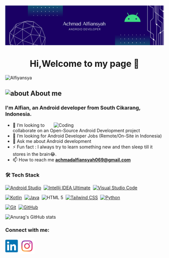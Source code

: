 ![MasterHead](https://github.com/Alfiyansya/Alfiyansya/blob/main/soc/banner.png)
<h1 align="center">Hi,Welcome to my page 👋</h1>

<p align="left"> <img src="https://komarev.com/ghpvc/?username=Alfiyansya&label=Profile%20views&color=129e00&style=plastic" alt="Alfiyansya" /> </p>

## <img width="45" alt="about" src="https://raw.github.com/mlegy/mlegy/main/about.png"> About me
<h3>I'm Alfian, an Android developer from South Cikarang, Indonesia.</h3>
<img align="right" alt="Coding" width="350" src="https://github.com/Alfiyansya/Alfiyansya/blob/main/soc/illustration.gif">

- 👯 I’m looking to collaborate on an Open-Source Android Development project
- 💼 I’m looking for Android Developer Jobs (Remote/On-Site in Indonesia)
- 💬 Ask me about Android development
- ⚡ Fun fact : I always try to learn something new and then sleep till it stores in the brain😂.
- 📫 How to reach me **achmadalfiansyah069@gmail.com**
<h3>🛠 Tech Stack</h3>

  [![Android Studio](https://img.shields.io/badge/Android_Studio-Logo?logo=androidstudio&logoColor=white)](https://g.dev/alfiansyah)&nbsp;
  [![Intellij IDEA Ultimate](https://img.shields.io/badge/IntelliJ%20IDEA%20Ultimate-000000.svg?style=flat&logo=intellij-idea&logoColor=white)](https://www.jetbrains.com/idea/)&nbsp;
  [![Visual Studio Code](https://img.shields.io/badge/Visual_Studio_Code-logo?logo=visualstudiocode&logoColor=white&color=0066B8)](https://code.visualstudio.com/)&nbsp;
  

  [![Kotlin](https://img.shields.io/badge/Kotlin-logo?logo=kotlin&logoColor=white&color=B125EA)](https://kotlinlang.org/)&nbsp;
  [![Java](https://img.shields.io/badge/Java-logo?logo=java&logoColor=white&color=F89917)](https://www.java.com/)&nbsp;
  ![HTML 5](https://img.shields.io/badge/HTML_5-logo?logo=html5&logoColor=white&color=E5532D)&nbsp;
  [![Tailwind CSS](https://img.shields.io/badge/Tailwind_CSS-logo?logo=tailwindcss&logoColor=white&color=38BDF8)](https://tailwindcss.com/)&nbsp;
  [![Python](https://img.shields.io/badge/Python-H?style=flat&logo=python&logoColor=white&labelColor=%233776AB)](https://tailwindcss.com/)&nbsp; 

  

  
  [![Git](https://img.shields.io/badge/Git-%23F05033.svg?style=flat&logo=git&logoColor=white)](https://git-scm.com/)&nbsp;
  [![GitHub](https://img.shields.io/badge/-GitHub-05122A?style=flat&logo=github)](https://github.com/alfiyansya/)&nbsp;
<!-- <p><img align="left" src="https://github-readme-stats.vercel.app/api/top-langs?username=alfiyansya&show_icons=true&locale=en&layout=compact" alt="alfiyansya" /></p> -->

![Anurag's GitHub stats](https://github-readme-stats.vercel.app/api?username=alfiyansya&show_icons=true&hide=issues,prs&cache_seconds=86400&theme=algolia)

<!-- [![Anurag's GitHub stats](https://github-readme-stats.vercel.app/api?username=alfiyansya&show_icons=true&hide=issues,prs&cache_seconds=86400&theme=algolia)](https://github.com/anuraghazra/github-readme-stats) -->
<h3 align="left">Connect with me:</h3>
<p align="left">
<a href="https://www.linkedin.com/in/achmad-alfiansyah-a2950b186/" target="blank"><img align="center" src="https://github.com/Alfiyansya/Alfiyansya/blob/main/soc/LinkedIn_icon.png" alt="Alfiyansya" height="40" width="40" /></a>
<a href="https://www.instagram.com/alfiyansyaa/" target="blank"><img align="center" src="https://github.com/Alfiyansya/Alfiyansya/blob/main/soc/instagram_icon.png" alt="Alfiyansya" height="50" width="50" /></a>
